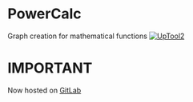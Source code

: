 # PowerCalc
Graph creation for mathematical functions
[![UpTool2](https://img.shields.io/github/v/tag/JFronny/PowerCalc?color=informational&label=UpTool2)](https://jfronny.github.io/home/uptool)
# IMPORTANT
Now hosted on [GitLab](https://gitlab.com/JFronny/PowerCalc)
